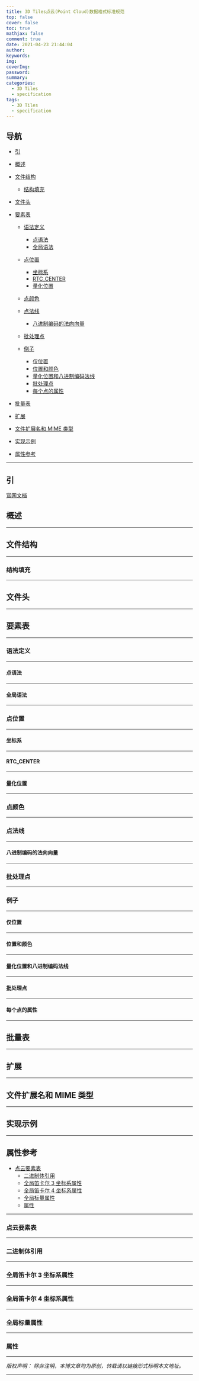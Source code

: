 ```yaml
---
title: 3D Tiles点云(Point Cloud)数据格式标准规范
top: false
cover: false
toc: true
mathjax: false
comment: true
date: 2021-04-23 21:44:04
author:
keywords:
img:
coverImg:
password:
summary:
categories:
  - 3D Tiles
  - specification
tags:
  - 3D Tiles
  - specification
---
```


## 导航

- <a href="#引" class="self">引</a>

- <a href="#概述" class="self">概述</a>

- <a href="#文件结构" class="self">文件结构</a>

  - <a href="#结构填充" class="self">结构填充</a>

- <a href="#文件头" class="self">文件头</a>

- <a href="#要素表" class="self">要素表</a>

  - <a href="#语法定义" class="self">语法定义</a>

    - <a href="#点语法" class="self">点语法</a>
    - <a href="#全局语法" class="self">全局语法</a>

  - <a href="#点位置" class="self">点位置</a>

    - <a href="#坐标系" class="self">坐标系</a>
    - <a href="#RTC_CENTER" class="self">RTC_CENTER</a>
    - <a href="#量化位置" class="self">量化位置</a>

  - <a href="#点颜色" class="self">点颜色</a>

  - <a href="#点法线" class="self">点法线</a>

    - <a href="#八进制编码的法向向量" class="self">八进制编码的法向向量</a>

  - <a href="#批处理点" class="self">批处理点</a>

  - <a href="#例子" class="self">例子</a>

    - <a href="#仅位置" class="self">仅位置</a>
    - <a href="#位置和颜色" class="self">位置和颜色</a>
    - <a href="#量化位置和八进制编码法线" class="self">量化位置和八进制编码法线</a>
    - <a href="#批处理点sub" class="self">批处理点</a>
    - <a href="#每个点的属性" class="self">每个点的属性</a>

- <a href="#批量表" class="self">批量表</a>

- <a href="#扩展" class="self">扩展</a>

- <a href="#文件扩展名和MIME类型" class="self">文件扩展名和 MIME 类型</a>

- <a href="#实现示例" class="self">实现示例</a>

- <a href="#属性参考" class="self">属性参考</a>

---

<a id="引" name="引"></a>

## 引

[官网文档](https://github.com/CesiumGS/3d-tiles/tree/master/specification/TileFormats/PointCloud)

<a id="概述" name="概述"></a>

## 概述

---

<a id="文件结构" name="文件结构"></a>

## 文件结构

---

<a id="结构填充" name="结构填充"></a>

### 结构填充

---

<a id="文件头" name="文件头"></a>

## 文件头

---

<a id="要素表" name="要素表"></a>

## 要素表

---

<a id="语法定义" name="语法定义"></a>

### 语法定义

---

<a id="点语法" name="点语法"></a>

#### 点语法

---

<a id="全局语法" name="全局语法"></a>

#### 全局语法

---

<a id="点位置" name="点位置"></a>

### 点位置

---

<a id="坐标系" name="坐标系"></a>

#### 坐标系

---

<a id="RTC_CENTER" name="RTC_CENTER"></a>

#### RTC_CENTER

---

<a id="量化位置" name="量化位置"></a>

#### 量化位置

---

<a id="点颜色" name="点颜色"></a>

### 点颜色

---

<a id="点法线" name="点法线"></a>

### 点法线

---

<a id="八进制编码的法向向量" name="八进制编码的法向向量"></a>

#### 八进制编码的法向向量

---

<a id="批处理点" name="批处理点"></a>

### 批处理点

---

<a id="例子" name="例子"></a>

### 例子

---

<a id="仅位置" name="仅位置"></a>

#### 仅位置

---

<a id="位置和颜色" name="位置和颜色"></a>

#### 位置和颜色

---

<a id="量化位置和八进制编码法线" name="量化位置和八进制编码法线"></a>

#### 量化位置和八进制编码法线

---

<a id="批处理点sub" name="批处理点sub"></a>

#### 批处理点

---

<a id="每个点的属性" name="每个点的属性"></a>

#### 每个点的属性

---

<a id="批量表" name="批量表"></a>

## 批量表

---

<a id="扩展" name="扩展"></a>

## 扩展

---

<a id="文件扩展名和MIME类型" name="文件扩展名和MIME类型"></a>

## 文件扩展名和 MIME 类型

---

<a id="实现示例" name="实现示例"></a>

## 实现示例

---

<a id="属性参考" name="属性参考"></a>

## 属性参考

- <a href="#r点云要素表" class="self">点云要素表</a>
  - <a href="#r二进制体引用" class="self">二进制体引用</a>
  - <a href="#r全局笛卡尔3坐标系属性" class="self">全局笛卡尔 3 坐标系属性</a>
  - <a href="#r全局笛卡尔4坐标系属性" class="self">全局笛卡尔 4 坐标系属性</a>
  - <a href="#r全局标量属性" class="self">全局标量属性</a>
  - <a href="#r属性" class="self">属性</a>

---

<a id="r点云要素表" name="r点云要素表"></a>

### 点云要素表

---

<a id="r二进制体引用" name="r二进制体引用"></a>

### 二进制体引用

---

<a id="r全局笛卡尔3坐标系属性" name="r全局笛卡尔3坐标系属性"></a>

### 全局笛卡尔 3 坐标系属性

---

<a id="r全局笛卡尔4坐标系属性" name="r全局笛卡尔4坐标系属性"></a>

### 全局笛卡尔 4 坐标系属性

---

<a id="r全局标量属性" name="r全局标量属性"></a>

### 全局标量属性

---

<a id="r属性" name="r属性"></a>

### 属性

---

_版权声明：_
_除非注明，本博文章均为原创，转载请以链接形式标明本文地址。_

---
